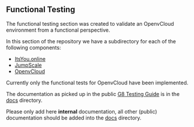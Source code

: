 ## Functional Testing

The functional testing section was created to validate an OpenvCloud environment from a functional perspective.  

In this section of the repository we have a subdirectory for each of the following components:
- [ItsYou.online](./Itsyouonline)
- [JumpScale](./Jumpscale)
- [OpenvCloud](./Openvcloud)

Currently only the functional tests for OpenvCloud have been implemented.

The documentation as picked up in the public [G8 Testing Guide](https://www.gitbook.com/book/gig/g8-testing-guide/details) is in the [docs](/docs) directory.

Please only add here **internal** documentation, all other (public) documentation should be added into the [docs](/docs) directory.